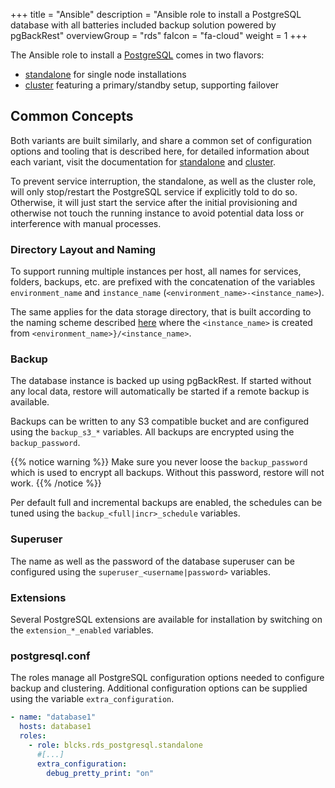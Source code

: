 +++
title = "Ansible"
description = "Ansible role to install a PostgreSQL database with all batteries included backup solution powered by pgBackRest"
overviewGroup = "rds"
faIcon = "fa-cloud"
weight = 1
+++

The Ansible role to install a [PostgreSQL](https://www.postgresql.org/) comes in two flavors:

* [standalone](./standalone) for single node installations
* [cluster](./cluster) featuring a primary/standby setup, supporting failover


## Common Concepts

Both variants are built similarly, and share a common set of configuration options and tooling that is described here, for detailed information about each variant, visit the documentation for [standalone](./standalone) and [cluster](./cluster).

To prevent service interruption, the standalone, as well as the cluster role, will only stop/restart the PostgreSQL
service if explicitly told to do so. Otherwise, it will just start the service after the initial provisioning and
otherwise not touch the running instance to avoid potential data loss or interference with manual processes.

### Directory Layout and Naming

To support running multiple instances per host, all names for services, folders, backups, etc. are prefixed with the concatenation of the variables `environment_name` and `instance_name` (`<environment_name>-<instance_name>`). 

The same applies for the data storage directory, that is built according to the naming scheme described [here](../#storage) where the `<instance_name>` is created from `<environment_name>}/<instance_name>`.


### Backup

The database instance is backed up using pgBackRest. If started without any local data, restore will automatically be started if a remote backup is available.

Backups can be written to any S3 compatible bucket and are configured using the `backup_s3_*` variables. All backups are encrypted using the `backup_password`.

{{% notice warning %}}
Make sure you never loose the `backup_password` which is used to encrypt all backups. Without this password, restore will not work.
{{% /notice %}}

Per default full and incremental backups are enabled, the schedules can be tuned using the `backup_<full|incr>_schedule` variables.

### Superuser

The name as well as the password of the database superuser can be configured using the `superuser_<username|password>` variables.

### Extensions

Several PostgreSQL extensions are available for installation by switching on the `extension_*_enabled` variables.

### postgresql.conf

The roles manage all PostgreSQL configuration options needed to configure backup and clustering. Additional configuration options can be supplied using the variable `extra_configuration`.

```yaml
- name: "database1"
  hosts: database1
  roles:
    - role: blcks.rds_postgresql.standalone
      #[...]
      extra_configuration:
        debug_pretty_print: "on"
```
